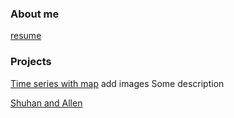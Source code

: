 ### About me


[resume]()

### Projects

[Time series with map](https://shuhanstack.github.io/songweb/us-renewables)
add images
Some description

[Shuhan and Allen]()

